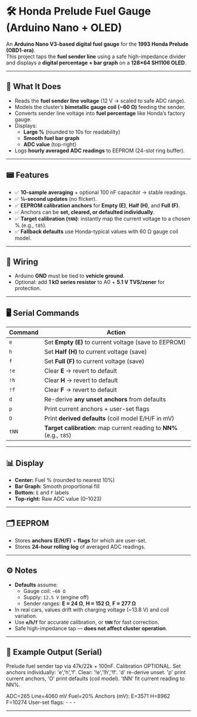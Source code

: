 # 🛠️ Honda Prelude Fuel Gauge (Arduino Nano + OLED)

An **Arduino Nano V3-based digital fuel gauge** for the **1993 Honda Prelude (OBD1-era)**.  
This project taps the **fuel sender line** using a safe high-impedance divider and displays a **digital percentage + bar graph** on a **128×64 SH1106 OLED**.

---

## 🚗 What It Does
- Reads the **fuel sender line voltage** (12 V → scaled to safe ADC range).  
- Models the cluster’s **bimetallic gauge coil (~60 Ω)** feeding the sender.  
- Converts sender line voltage into **fuel percentage** like Honda’s factory gauge.  
- Displays:
  - **Large %** (rounded to 10s for readability)  
  - **Smooth fuel bar graph**  
  - **ADC value** (top-right)  
- Logs **hourly averaged ADC readings** to EEPROM (24-slot ring buffer).  

---

## 📟 Features
- ✅ **10-sample averaging** + optional 100 nF capacitor → stable readings.  
- ✅ **¼-second updates** (no flicker).  
- ✅ **EEPROM calibration anchors** for **Empty (E)**, **Half (H)**, and **Full (F)**.  
- ✅ Anchors can be **set, cleared, or defaulted individually**.  
- ✅ **Target calibration (`tNN`)**: instantly map the current voltage to a chosen % (e.g., `t85`).  
- ✅ **Fallback defaults** use Honda-typical values with 60 Ω gauge coil model.  

---

## 🔌 Wiring
- Arduino **GND** must be tied to **vehicle ground**.  
- Optional: add **1 kΩ series resistor** to A0 + **5.1 V TVS/zener** for protection.  

---

## 🖥️ Serial Commands

| Command | Action |
|---------|--------|
| `e`     | Set **Empty (E)** to current voltage (save to EEPROM) |
| `h`     | Set **Half (H)** to current voltage (save) |
| `f`     | Set **Full (F)** to current voltage (save) |
| `!e`    | Clear **E** → revert to default |
| `!h`    | Clear **H** → revert to default |
| `!f`    | Clear **F** → revert to default |
| `d`     | Re-derive **any unset anchors** from defaults |
| `p`     | Print current anchors + user-set flags |
| `O`     | Print **derived defaults** (coil model E/H/F in mV) |
| `tNN`   | **Target calibration**: map current reading to **NN%** (e.g., `t85`) |

---

## 📊 Display
- **Center:** Fuel % (rounded to nearest 10%)  
- **Bar Graph:** Smooth proportional fill  
- **Bottom:** `E` and `F` labels  
- **Top-right:** Raw ADC value (0–1023)  

---

## 🗂️ EEPROM
- Stores **anchors (E/H/F)** + **flags** for which are user-set.  
- Stores **24-hour rolling log** of averaged ADC readings.  

---

## ⚙️ Notes
- **Defaults** assume:  
  - Gauge coil: `~60 Ω`  
  - Supply: `12.5 V` (engine off)  
  - Sender ranges: **E ≈ 24 Ω**, **H ≈ 152 Ω**, **F ≈ 277 Ω**  
- In real cars, values drift with charging voltage (~13.8 V) and coil variation.  
- Use **`e`/`h`/`f`** for accurate calibration, or **`tNN`** for fast correction.  
- Safe high-impedance tap — **does not affect cluster operation**.  

---

## 📸 Example Output (Serial)

Prelude fuel sender tap via 47k/22k + 100nF. Calibration OPTIONAL. Set anchors individually: 'e','h','f'. Clear: '!e','!h','!f'. 'd' re-derive unset. 'p' print current anchors, 'O' print defaults (coil model). 'tNN' fit current reading to NN%.

ADC=265  Line=4060 mV  Fuel=20% Anchors (mV): E=3571 H=8962 F=10274 User-set flags: - - -

---
